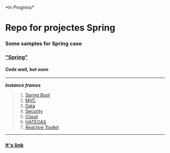 
_\*In Progress\*_
# Repo for projectes Spring
### Some samples for Spring case 
### ["Spring"](https://spring.io/)
#### ___Code wait, but soon___

----

***Instance frames***
>
>1. [Spring Boot](https://spring.io/projects/spring-boot)
>2. [MVC](https://spring.io/guides/gs/serving-web-content/)
>3. [Data](https://spring.io/projects/spring-data)
>4. [Security](https://spring.io/projects/spring-security)
>7. [Cloud](https://spring.io/cloud) 
>8. [HATEOAS](https://spring.io/projects/spring-hateoas)
>9. [_Reactive Toolkit_](https://projectreactor.io/)




---
### [It's link](https://github.com/ilyaHjuGb67hBh64fd/Spring/edit/main/README.md)
~~~
